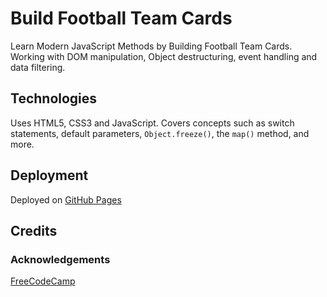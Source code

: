 # Build Football Team Cards

Learn Modern JavaScript Methods by Building Football Team Cards.  Working with DOM manipulation, Object destructuring, event handling and data filtering.

## Technologies

Uses HTML5, CSS3 and JavaScript.  Covers concepts such as switch statements, default parameters, `Object.freeze()`, the `map()` method, and more.

## Deployment

Deployed on [GitHub Pages](https://derektypist.github.io/build-football-team-cards/)

## Credits

### Acknowledgements

[FreeCodeCamp](https://www.freecodecamp.org/learn/javascript-algorithms-and-data-structures-v8/)
